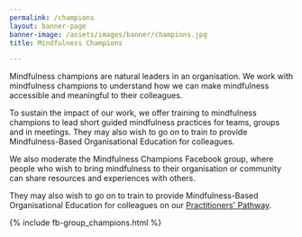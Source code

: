 ```yaml
---
permalink: /champions
layout: banner-page
banner-image: /assets/images/banner/champions.jpg
title: Mindfulness Champions

---
```

Mindfulness champions are natural leaders in an organisation. We work with mindfulness champions to understand how we can make mindfulness accessible and meaningful to their colleagues.

To sustain the impact of our work, we offer training to mindfulness champions to lead short guided mindfulness practices for teams, groups and in meetings. They may also wish to go on to train to provide Mindfulness-Based Organisational Education for colleagues.

We also moderate the Mindfulness Champions Facebook group, where people who wish to bring mindfulness to their organisation or community can share resources and experiences with others.

They may also wish to go on to train to provide Mindfulness-Based Organisational Education for colleagues on our [Practitioners' Pathway][1].

{% include fb-group_champions.html %}

[1]:/practitioners-pathway